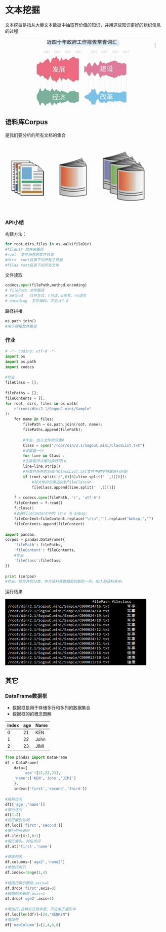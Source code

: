 # 文本挖掘
文本挖掘是指从大量文本数据中抽取有价值的知识，并用这些知识更好的组织信息的过程

![文本](assets/markdown-img-paste-20170717122426987.png)
## 语料库Corpus
是我们要分析的所有文档的集合
![corpus](assets/markdown-img-paste-20170717122207701.png)

### API小结
构建方法：
```python
for root,dirs,files in os.walk(fileDir)
#fileDir 文件夹路径
#root  文件所在的文件目录
#dirs  root目录下的所有子目录
#files root目录下的所有文件
```
文件读取
```python
codecs.open(filePath,method,encoding)
# filePath 文件路径
# method   打开方式，r只读，w可写，rw读写
# encoding  文件编码，中文utf-8
```
路径拼接
```python
os.path.join()
#用于拼接文件路径
```

### 作业
```python
# -*- coding: utf-8 -*-
import os
import os.path
import codecs

#作业
fileClass = [];

filePaths = [];
fileContents = [];
for root, dirs, files in os.walk(
    r"/root/din/2.1/SogouC.mini/Sample"
):
    for name in files:
        filePath = os.path.join(root, name);
        filePaths.append(filePath);

        #作业，加入文件的分类#
        Class = open("/roor/din/2.1/SogouC.mini/ClassList.txt")
        #读取每一行
        for line in Class :
	    #去除每行末尾的换行符\n
	    line=line.strip()
	    #将文件所在的目录与ClassList.txt文件中的字符串进行匹配
	    if (root.split('/',6)[6]=line.split(' ',1)[0]):
		    #将文件的分类追加到fileClass中
		    fileClass.append(line.split(' ',1)[1])

	f = codecs.open(filePath, 'r', 'utf-8')
	fileContent = f.read()
	f.close()
	#去除fileContent中的 \r\n 与 &nbsp;
	fileContent=fileContent.replace("\r\n","").replace("&nbsp;","")
	fileContents.append(fileContent)

import pandas;
corpos = pandas.DataFrame({
    'filePath': filePaths,
    'fileContent': fileContents,
    #作业
    'fileClass':fileClass
})

print (corpos)
#作业，把文件的分类，作为语料库数据框的新的一列，加入到语料库中。
```
运行结果

![分类](assets/markdown-img-paste-20170717115344430.png)

## 其它
### DataFrame数据框
* 数据框是用于存储多行和多列的数据集合
* 数据框的的概念图解

|index|age|Name|
|--|--|--|
|0|21|KEN|
|1|22|John|
|2|23|JIMI|

```python
from pandas import DataFrame
df = DataFrame(
    data={
        'age':[21,22,23],
	'name':['KEN','John','JIMI']
    },
	index=['first','second','third'])

#按列访问
df[['age','name']]
#按行访问
df[1:2]
#按行索引访问
df.loc[['first','second']]
#按行列号访问
df.iloc[0:1,0:1]
#按行索引，列名访问
df.at['first','name']

#修改列名
df.columns=['age2','name2']
#修改行索引
df.index=range(1,4)

#根据行索引删除,axis=0
df.drop('first',axis=0)
#根据列名删除,axis=1
df.drop('age2',axis=1)

#增加行,这种方法效率低，不应用于遍历中
df.loc[len(df)]=[24,"KENKEN"]
#增加列
df['newColumn']=[2,4,6,8]
```
